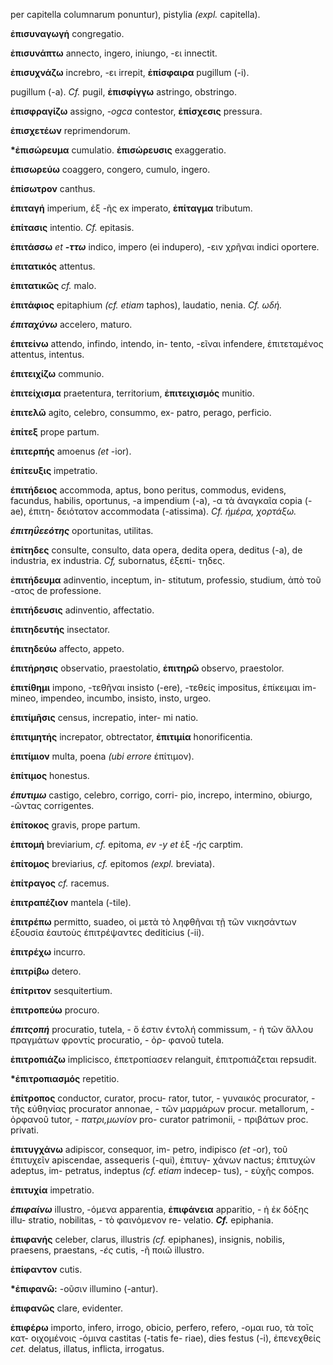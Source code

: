 per capitella columnarum ponuntur), pistylia *(expl.* capitella).

**ἐπισυναγωγἡ** congregatio.

**ἐπισυνάπτω** annecto, ingero, iniungo, -ει innectit.

**ἐπισυχνάζω** increbro, -ει irrepit, **ἐπίσφαιρα** pugillum (-i).

pugillum (-a). *Cf.* pugil, **ἐπισφίγγω** astringo, obstringo.

**ἐπισφραγίζω** assigno, *-ogca* contestor, **ἐπίσχεσις** pressura.

**ἐπισχετέων** reprimendorum.

**\*ἐπισώρευμα** cumulatio. **έπισώρευσις** exaggeratio.

**ἐπισωρεύω** coaggero, congero, cumulo, ingero.

**ἐπίσωτρον** canthus.

**ἐπιταγή** imperium, έξ -ῆς ex imperato, **ἐπίταγμα** tributum.

**ἐπίτασις** intentio. *Cf.* epitasis.

**ἐπιτάσσω** *et **-ττω*** indico, impero (ei indupero), -ειν χρῆναι
indici oportere.

**ἐπιτατικός** attentus.

**ἐπιτατικῶς** *cf.* malo.

**ἐπιτάφιος** epitaphium *(cf. etiam* taphos), laudatio, nenia. *Cf.
ωδή.*

***έπιταχύνω*** accelero, maturo.

**έπιτείνω** attendo, infindo, intendo, in- tento, -εῖναι infendere,
ἐπιτεταμένος attentus, intentus.

**έπιτειχίζω** communio.

**ἐπιτείχισμα** praetentura, territorium, **ἐπιτειχισμός** munitio.

**ἐπιτελῶ** agito, celebro, consummo, ex- patro, perago, perficio.

**ἐπίτεξ** prope partum.

**ἐπιτερπής** amoenus *(et* -ior).

**έπίτευξις** impetratio.

**έπιτἡδειος** accommoda, aptus, bono peritus, commodus, evidens,
facundus, habilis, oportunus, -a impendium (-a), -α τὰ ἀναγκαῖα copia
(-ae), έπιτη- δειότατον accommodata (-atissima). *Cf. ήμέρα, χορτάξω.*

***έπιτηΰεεότης*** oportunitas, utilitas.

**ἐπίτηδες** consulte, consulto, data opera, dedita opera, deditus (-a),
de industria, ex industria. *Cf,* subornatus, έξεπί- τηδες.

**ἐπιτἡδευμα** adinventio, inceptum, in- stitutum, professio, studium,
ἀπὸ τοῦ -ατος de professione.

**ἐπιτἡδευσις** adinventio, affectatio.

**ἐπιτηδευτἡς** insectator.

**ἐπιτηδεύω** affecto, appeto.

**έπιτἡρησις** observatio, praestolatio, **ἐπιτηρῶ** observo,
praestolor.

**ἐπιτίθημι** impono, -τεθῆναι insisto (-ere), -τεθείς impositus,
ἐπίκειμαι im- mineo, impendeo, incumbo, insisto, insto, urgeo.

**ἐπιτίμῆσις** census, increpatio, inter- mi natio.

**ἐπιτιμητἡς** increpator, obtrectator, **ἐπιτιμία** honorificentia.

**ἐπιτίμιον** multa, poena *(ubi errore* έπίτιμον).

**ἐπίτιμος** honestus.

***έπυτιμω*** castigo, celebro, corrigo, corri- pio, increpo, intermino,
obiurgo, -ῶντας corrigentes.

**ἐπίτοκος** gravis, prope partum.

**ἐπιτομἡ** breviarium, *cf.* epitoma, *ev -y et* ἐξ *-ής* carptim.

**ἐπίτομος** breviarius, *cf.* epitomos *(expl.* breviata).

**ἐπίτραγος** *cf.* racemus.

**ἐπιτραπέζιον** mantela (-tile).

**ἐπιτρέπω** permitto, suadeo, οἱ μετὰ τὸ ληφθῆναι τῇ τῶν νικησάντων
ἐξουσία ἑαυτοὺς έπιτρέψαντες dediticius (-ii).

**ἐπιτρέχω** incurro.

**ἐπιτρίβω** detero.

**έπίτριτον** sesquitertium.

**ἐπιτροπεύω** procuro.

***έπιτςοπή*** procuratio, tutela, - ὅ έστιν έντολή commissum, - ἠ τῶν
ἄλλου πραγμάτων φροντίς procuratio, - ὀρ- φανοῦ tutela.

**ἐπιτροπιάζω** implicisco, έπετροπίασεν relanguit, ἐπιτροπιάζεται
repsudit.

**\*ἐπιτροπιασμός** repetitio.

**ἐπίτροπος** conductor, curator, procu- rator, tutor, - γυναικός
procurator, - τῆς εὐθηνίας procurator annonae, - τῶν μαρμάρων procur.
metallorum, - ὀρφανοῦ tutor, - *πατρι,μωνίον* pro- curator patrimonii, -
πριβάτων proc. privati.

**ἐπιτυγχάνω** adipiscor, consequor, im- petro, indipisco *(et* -or),
τοῦ έπιτυχεῖν apiscendae, assequeris (-qui), ἐπιτυγ- χάνων nactus;
ἐπιτυχών adeptus, im- petratus, indeptus *(cf. etiam* indecep- tus), -
εὐχῆς compos.

**ἐπιτυχία** impetratio.

***έπιφαίνω*** illustro, -όμενα apparentia, **ἐπιφάνεια** apparitio, - ἠ
ἐκ δόξης illu- stratio, nobilitas, - τὸ φαινόμενον re- velatio.
***Cf.*** epiphania.

**ἐπιφανής** celeber, clarus, illustris *(cf.* epiphanes), insignis,
nobilis, praesens, praestans, *-ές* cutis, -ῆ ποιῶ illustro.

**ἐπίφαντον** cutis.

**\*ἐπιφανῶ:** -οῦσιν illumino (-antur).

**ἐπιφανῶς** clare, evidenter.

**ἐπιφέρω** importo, infero, irrogo, obicio, perfero, refero, -ομαι ruo,
τὰ τοῖς κατ- οιχομένοις -όμινα castitas (-tatis fe- riae), dies festus
(-i), ἐπενεχθείς *cet.* delatus, illatus, inflicta, irrogatus.
